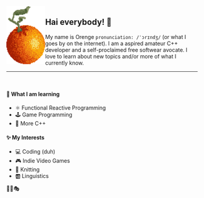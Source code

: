 <img align="left" src="assets/orange.png" height="152">

## Hai everybody! 🧡
My name is Orenge `pronunciation: /ˈɔrɪndʒ/` (or what I goes by on the internet). I am a aspired amateur C++ developer and a self-proclaimed free softwear avocate. I love to learn about new topics and/or more of what I currently know.
___
<br>

#### 📙 What I am learning
- ⚛️ Functional Reactive Programming
- 🕹️ Game Programming
- 💯 More C++

#### ✨ My Interests
- 💻 Coding (duh)
- 🎮 Indie Video Games
- 🧶 Knitting
- 🆎 Linguistics

🧩🦋🎭
